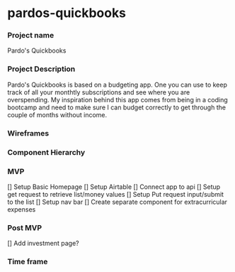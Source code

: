 # pardos-quickbooks


### Project name
 
Pardo's Quickbooks


### Project Description

Pardo's Quickbooks is based on a budgeting app. One you can use to keep track of all your monthtly subscriptions and see where you are overspending. My inspiration behind this app comes from being in a coding bootcamp and need to make sure I can budget correctly to get through the couple of months without income. 

### Wireframes



### Component Hierarchy


### MVP 

[] Setup Basic Homepage
[] Setup Airtable
[] Connect app to api
[] Setup get request to retrieve list/money values
[] Setup Put request input/submit to the list
[] Setup nav bar 
[] Create separate component for extracurricular expenses


### Post MVP
[] Add investment page?

### Time frame
